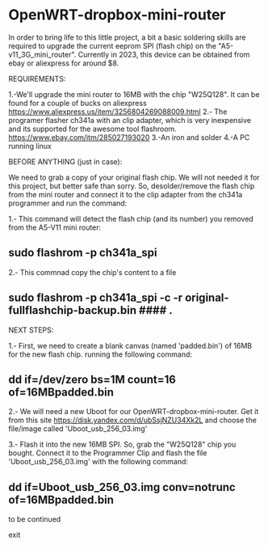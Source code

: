 # OpenWRT-dropbox-mini-router


In order to bring life to this little project, a bit a basic soldering skills are required to upgrade the current eeprom SPI (flash chip) on the "A5-v11_3G_mini_router". Currently in 2023, this device can be obtained from ebay or aliexpress for around $8.


REQUIREMENTS:

1.-We'll upgrade the mini router to 16MB with the chip "W25Q128". It can be found for a couple of bucks on aliexpress
https://www.aliexpress.us/item/3256804269088009.html
2.- The programer flasher ch341a with an clip adapter, which is very inexpensive and its supported for the awesome tool flashroom.
https://www.ebay.com/itm/285027193020
3.-An iron and solder
4.-A PC running linux

BEFORE ANYTHING (just in case):

We need to grab a copy of your original flash chip. We will not needed it for this project, but better safe than sorry. So, desolder/remove the flash chip from the mini router and connect it to the clip adapter from the ch341a programmer and run the command:

1.- This command will detect the flash chip (and its number) you removed from the A5-V11 mini router:

sudo flashrom -p ch341a_spi 
-----------------

2.- This commnad copy the chip's content to a file

sudo flashrom -p ch341a_spi -c <detected flash chip> -r original-fullflashchip-backup.bin #### .
-----------------

NEXT STEPS:

1.- First, we need to create a blank canvas (named 'padded.bin') of 16MB for the new flash chip.
running the following command:

 dd if=/dev/zero bs=1M count=16 of=16MBpadded.bin
----------------

2.- We will need a new Uboot for our OpenWRT-dropbox-mini-router. 
Get it from this site https://disk.yandex.com/d/ubSsjNZU34Xk2L and choose the file/image called 'Uboot_usb_256_03.img'


3.- Flash it into the new 16MB SPI. So, grab the "W25Q128" chip you bought. 
Connect it to the Programmer Clip and flash the file 'Uboot_usb_256_03.img' with the following command:  

dd if=Uboot_usb_256_03.img conv=notrunc of=16MBpadded.bin
-----------------




to be continued




exit
